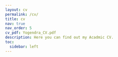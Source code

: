 ```yaml
---
layout: cv
permalink: /cv/
title: cv
nav: true
nav_order: 5
cv_pdf: Yogendra_CV.pdf
description: Here you can find out my Acadmic CV.
toc:
  sidebar: left
---
```

